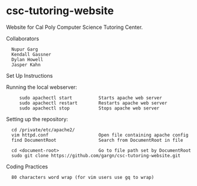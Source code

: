 # csc-tutoring-website

Website for Cal Poly Computer Science Tutoring Center.


Collaborators

      Nupur Garg
      Kendall Gassner
      Dylan Howell
      Jasper Kahn


Set Up Instructions

   Running the local webserver:

         sudo apachectl start          Starts apache web server
         sudo apachectl restart        Restarts apache web server
         sudo apachectl stop           Stops apache web server

   Setting up the repository:

      cd /private/etc/apache2/
      vim httpd.conf                   Open file containing apache config
      find DocumentRoot                Search from DocumentRoot in file

      cd <document-root>               Go to file path set by DocumentRoot
      sudo git clone https://github.com/gargn/csc-tutoring-website.git


Coding Practices

      80 characters word wrap (for vim users use gq to wrap)

